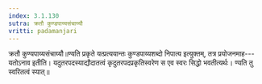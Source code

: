 ```yaml
---
index: 3.1.130
sutra: क्रतौ कुण्डपाय्यसंचाय्यौ
vritti: padamanjari
---
```


 क्रतौ कुण्यपाय्यसंचाय्यौ॥ण्यति प्रकृते यत्प्रत्ययान्तः कुण्डपाय्यशब्दो निपात्य इत्युक्तम्, तत्र प्रयोजनमाह---यतोऽनाव इतीति। यदुतरपदस्याद्यौदातत्वं कृदुतरपदप्रकृतिस्वरेण स एव स्वरः सिद्धो भवतीत्यर्थः। ण्यति तु स्वरितत्वं स्यात्॥